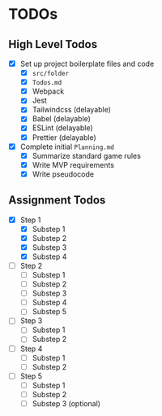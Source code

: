 # TODOs

## High Level Todos

- [x] Set up project boilerplate files and code
  - [x] `src/folder`
  - [x] `Todos.md`
  - [x] Webpack
  - [x] Jest
  - [x] Tailwindcss (delayable)
  - [x] Babel (delayable)
  - [x] ESLint (delayable)
  - [x] Prettier (delayable)
- [x] Complete initial `Planning.md`
  - [x] Summarize standard game rules
  - [x] Write MVP requirements
  - [x] Write pseudocode

## Assignment Todos

- [x] Step 1
  - [x] Substep 1
  - [x] Substep 2
  - [x] Substep 3
  - [x] Substep 4
- [ ] Step 2
  - [ ] Substep 1
  - [ ] Substep 2
  - [ ] Substep 3
  - [ ] Substep 4
  - [ ] Substep 5
- [ ] Step 3
  - [ ] Substep 1
  - [ ] Substep 2
- [ ] Step 4
  - [ ] Substep 1
  - [ ] Substep 2
- [ ] Step 5
  - [ ] Substep 1
  - [ ] Substep 2
  - [ ] Substep 3 (optional)
